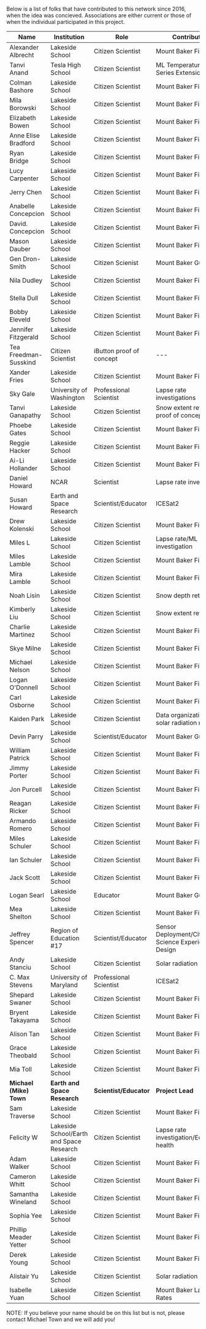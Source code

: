 Below is a list of folks that have contributed to this network since 2016, when the idea was concieved. Associations are either current or those of when the individual participated in this project. 

| Name | Institution | Role | Contribution | Contact |
| ------------- | ------------- | ------------- | ------------- | ------------- |
| Alexander Albrecht | Lakeside School | Citizen Scientist | Mount Baker Fieldwork | --- |
| Tanvi Anand | Tesla High School | Citizen Scientist | ML Temperature Time Series Extension | --- |
| Colman Bashore | Lakeside School | Citizen Scientist | Mount Baker Fieldwork | --- |
| Mila Borowski | Lakeside School | Citizen Scientist | Mount Baker Fieldwork | --- |
| Elizabeth Bowen | Lakeside School | Citizen Scientist | Mount Baker Fieldwork | --- |
| Anne Elise Bradford | Lakeside School | Citizen Scientist | Mount Baker Fieldwork | --- |
| Ryan Bridge | Lakeside School | Citizen Scientist | Mount Baker Fieldwork | --- |
| Lucy Carpenter | Lakeside School | Citizen Scientist | Mount Baker Fieldwork | --- |
| Jerry Chen | Lakeside School | Citizen Scientist | Mount Baker Fieldwork | --- |
| Anabelle Concepcion | Lakeside School | Citizen Scientist | Mount Baker Fieldwork | --- |
| David. Concepcion | Lakeside School | Citizen Scientist | Mount Baker Fieldwork | --- |
| Mason Dauber | Lakeside School | Citizen Scientist | Mount Baker Fieldwork | --- |
| Gen Dron-Smith | Lakeside School | Citizen Scienist | Mount Baker Guide | --- |
| Nila Dudley | Lakeside School | Citizen Scientist | Mount Baker Fieldwork | --- |
| Stella Dull | Lakeside School | Citizen Scientist | Mount Baker Fieldwork | --- |
| Bobby Eleveld | Lakeside School | Citizen Scientist | Mount Baker Fieldwork | --- |
| Jennifer Fitzgerald | Lakeside School | Citizen Scientist | Mount Baker Fieldwork | --- |
| Tea Freedman-Susskind | Citizen Scientist | iButton proof of concept | --- | 
| Xander Fries | Lakeside School | Citizen Scientist | Mount Baker Fieldwork | --- |
| Sky Gale | University of Washington | Professional Scientist | Lapse rate investigations | skycgale AT uw.edu |
| Tanvi Ganapathy | Lakeside School | Citizen Scientist | Snow extent retrieval proof of concept | --- |
| Phoebe Gates | Lakeside School | Citizen Scientist | Mount Baker Fieldwork | --- |
| Reggie Hacker | Lakeside School | Citizen Scientist | Mount Baker Fieldwork | --- |
| Ai-Li Hollander | Lakeside School | Citizen Scientist | Mount Baker Fieldwork | --- |
| Daniel Howard | NCAR | Scientist | Lapse rate investigation | dhoward AT ucar.edu |
| Susan Howard | Earth and Space Research | Scientist/Educator | ICESat2 | showard AT esr.edu |
| Drew Kolenski | Lakeside School | Citizen Scientist | Mount Baker Fieldwork | --- |
| Miles L | Lakeside School | Citizen Scientist | Lapse rate/ML investigation | MilesL25 AT lakesideschool.org |
| Miles Lamble | Lakeside School | Citizen Scientist | Mount Baker Fieldwork | --- |
| Mira Lamble | Lakeside School | Citizen Scientist | Mount Baker Fieldwork | --- |
| Noah Lisin | Lakeside School | Citizen Scientist | Snow depth retrievals | --- |
|Kimberly Liu | Lakeside School | Citizen Scientist| Snow extent retrievals| --- |
| Charlie Martinez | Lakeside School | Citizen Scientist | Mount Baker Fieldwork | --- |
| Skye Milne | Lakeside School | Citizen Scientist | Mount Baker Fieldwork | --- |
| Michael Nelson | Lakeside School | Citizen Scientist | Mount Baker Fieldwork | --- |
| Logan O'Donnell | Lakeside School | Citizen Scientist | Mount Baker Fieldwork | --- |
| Carl Osborne | Lakeside School | Citizen Scientist | Mount Baker Fieldwork | --- |
| Kaiden Park | Lakeside School | Citizen Scientist | Data organization and solar radiation retrievals |--- |
| Devin Parry | Lakeside School | Scientist/Educator | Mount Baker Guide | devin.parry  AT lakesideschool.org |
| William Patrick | Lakeside School | Citizen Scientist | Mount Baker Fieldwork | --- |
| Jimmy Porter | Lakeside School | Citizen Scientist | Mount Baker Fieldwork | --- |
| Jon Purcell | Lakeside School | Citizen Scientist | Mount Baker Fieldwork | --- |
| Reagan Ricker | Lakeside School | Citizen Scientist | Mount Baker Fieldwork | --- |
| Armando Romero | Lakeside School | Citizen Scientist | Mount Baker Fieldwork | --- |
| Miles Schuler | Lakeside School | Citizen Scientist | Mount Baker Fieldwork | --- |
| Ian Schuler | Lakeside School | Citizen Scientist | Mount Baker Fieldwork | --- |
| Jack Scott | Lakeside School | Citizen Scientist | Mount Baker Fieldwork | --- |
| Logan Searl | Lakeside School | Educator | Mount Baker Guide | logan.searl  AT lakesideschool.org |
| Mea Shelton | Lakeside School | Citizen Scientist | Mount Baker Fieldwork | --- |
| Jeffrey Spencer | Region of Education #17 | Scientist/Educator | Sensor Deployment/Citizen Science Experience Design | spencerj AT roe17.org |
| Andy Stanciu | Lakeside School | Citizen Scientist | Solar radiation retrieval | --- |
| C. Max Stevens | University of Maryland | Professional Scientist | ICESat2 | maxstev AT umd.edu |
| Shepard Swaner | Lakeside School | Citizen Scientist | Mount Baker Fieldwork | --- |
| Bryent Takayama | Lakeside School | Citizen Scientist | Mount Baker Fieldwork | --- |
| Alison Tan | Lakeside School | Citizen Scientist | Mount Baker Fieldwork | --- |
| Grace Theobald | Lakeside School | Citizen Scientist | Mount Baker Fieldwork | --- |
| Mia Toll | Lakeside School | Citizen Scientist | Mount Baker Fieldwork | --- |
| **Michael (Mike) Town** | **Earth and Space Research** | **Scientist/Educator** | **Project Lead** | **michael.town AT esr.org** |
| Sam  Traverse | Lakeside School | Citizen Scientist | Mount Baker Fieldwork | --- |
| Felicity W | Lakeside School/Earth and Space Research | Citizen Scientist | Lapse rate investigation/Ecosystem health | felicityw26 AT lakesideschool.org |
| Adam Walker | Lakeside School | Citizen Scientist | Mount Baker Fieldwork | --- |
| Cameron  Whitt | Lakeside School | Citizen Scientist | Mount Baker Fieldwork | --- |
| Samantha Wineland | Lakeside School | Citizen Scientist | Mount Baker Fieldwork | --- |
| Sophia Yee | Lakeside School | Citizen Scientist | Mount Baker Fieldwork | --- |
| Phillip Meader Yetter | Lakeside School | Citizen Scientist | Mount Baker Fieldwork | --- |
| Derek Young | Lakeside School | Citizen Scientist | Mount Baker Fieldwork | --- |
|Alistair Yu | Lakeside School | Citizen Scientist| Solar radiation retrievals | --- |
|Isabelle Yuan | Lakeside School | Citizen Scientist|Mount Baker Lapse Rates | --- |


NOTE: If you believe your name should be on this list but is not, please contact Michael Town and we will add you! 
